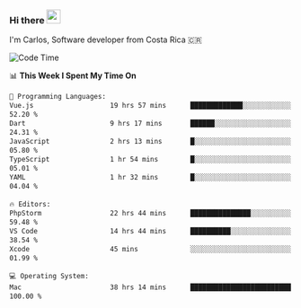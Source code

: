 ### Hi there <img src="https://media.giphy.com/media/hvRJCLFzcasrR4ia7z/giphy.gif" width="25px" height="25px">

I'm Carlos, Software developer from Costa Rica 🇨🇷

[//]: # (<a href="https://app.daily.dev/carum98"><img src="https://github.com/carum98/carum98/blob/main/devcard.svg" width="400" alt="Carlos Umaña Acevedo's Dev Card"/></a>)


<!--START_SECTION:waka-->
![Code Time](http://img.shields.io/badge/Code%20Time-12%2C796%20hrs%2048%20mins-blue)

📊 **This Week I Spent My Time On** 

```text
💬 Programming Languages: 
Vue.js                   19 hrs 57 mins      █████████████░░░░░░░░░░░░   52.20 % 
Dart                     9 hrs 17 mins       ██████░░░░░░░░░░░░░░░░░░░   24.31 % 
JavaScript               2 hrs 13 mins       █░░░░░░░░░░░░░░░░░░░░░░░░   05.80 % 
TypeScript               1 hr 54 mins        █░░░░░░░░░░░░░░░░░░░░░░░░   05.01 % 
YAML                     1 hr 32 mins        █░░░░░░░░░░░░░░░░░░░░░░░░   04.04 % 

🔥 Editors: 
PhpStorm                 22 hrs 44 mins      ███████████████░░░░░░░░░░   59.48 % 
VS Code                  14 hrs 44 mins      ██████████░░░░░░░░░░░░░░░   38.54 % 
Xcode                    45 mins             ░░░░░░░░░░░░░░░░░░░░░░░░░   01.99 % 

💻 Operating System: 
Mac                      38 hrs 14 mins      █████████████████████████   100.00 % 
```


<!--END_SECTION:waka-->
